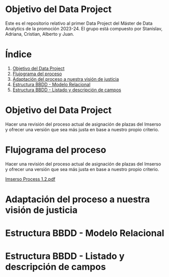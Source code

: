 # Objetivo del Data Project
Este es el repositorio relativo al primer Data Project del Máster de Data Analytics de la promoción 2023-24. El grupo está compuesto por Stanislav, Adriana, Cristian, Alberto y Juan.

# Índice
1. [Objetivo del Data Project](#objetivo-del-data-project)
2. [Flujograma del proceso](#flujograma-del-proceso)
3. [Adaptación del proceso a nuestra visión de justicia](#adaptación-del-proceso-a-nuestra-visión-de-justicia)
4. [Estructura BBDD - Modelo Relacional](#estructura-bbdd---modelo-relacional)
5. [Estructura BBDD - Listado y descripción de campos](#estructura-bbdd---listado-y-descripción-de-campos)

# Objetivo del Data Project
Hacer una revisión del proceso actual de asignación de plazas del Imserso y ofrecer una versión que sea más justa en base a nuestro propio criterio.

# Flujograma del proceso
Hacer una revisión del proceso actual de asignación de plazas del Imserso y ofrecer una versión que sea más justa en base a nuestro propio criterio.

[Imserso Process 1.2.pdf](https://github.com/Equipo-1-FS-JAASC/Data-project-1/files/13512478/Imserso.Process.1.2.pdf)

# Adaptación del proceso a nuestra visión de justicia

# Estructura BBDD - Modelo Relacional

# Estructura BBDD - Listado y descripción de campos
